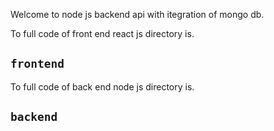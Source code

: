 Welcome to node js backend api with itegration of mongo db.

To full code of front end react js directory is.
## `frontend`


To full code of back end node js directory is.
## `backend`
